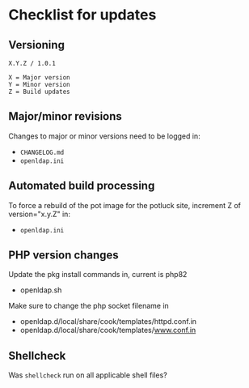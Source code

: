 # Checklist for updates

## Versioning
```
X.Y.Z / 1.0.1

X = Major version
Y = Minor version
Z = Build updates
```

## Major/minor revisions
Changes to major or minor versions need to be logged in:
* `CHANGELOG.md`
* `openldap.ini`

## Automated build processing
To force a rebuild of the pot image for the potluck site, increment Z of version="x.y.Z" in:
* `openldap.ini`

## PHP version changes
Update the pkg install commands in, current is php82
* openldap.sh

Make sure to change the php socket filename in
* openldap.d/local/share/cook/templates/httpd.conf.in
* openldap.d/local/share/cook/templates/www.conf.in

## Shellcheck
Was `shellcheck` run on all applicable shell files?
